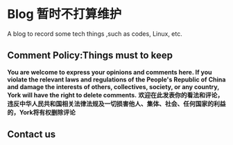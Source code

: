 # Blog 暂时不打算维护
A blog to record some tech things ,such as codes, Linux, etc.
## Comment Policy:Things must to keep
**You are welcome to express your opinions and comments here. If you violate the relevant laws and regulations of the People's Republic of China and damage the interests of others, collectives, society, or any country, York will have the right to delete comments.**
**欢迎在此发表你的看法和评论，违反中华人民共和国相关法律法规及一切损害他人、集体、社会、任何国家的利益的，York将有权删除评论**
## Contact us
